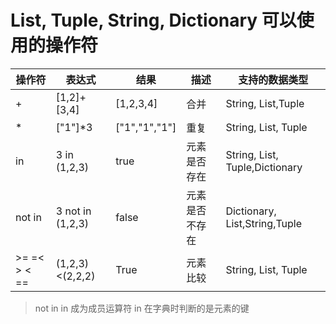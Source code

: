 # List, Tuple, String, Dictionary 可以使用的操作符

|操作符|表达式|结果|描述|支持的数据类型|
|---|---|--|--|-------|
|+|[1,2]+[3,4]|[1,2,3,4]|合并|String, List,Tuple|
|*|["1"]*3|["1","1","1"]|重复|String, List, Tuple|
|in| 3 in (1,2,3)|true|元素是否存在|String, List, Tuple,Dictionary|
|not in|3 not in (1,2,3)|false|元素是否不存在|Dictionary, List,String,Tuple|
|>= =< > <  ==|(1,2,3)<(2,2,2)|True|元素比较|String, List, Tuple|

> not in in 成为成员运算符
> in 在字典时判断的是元素的键
